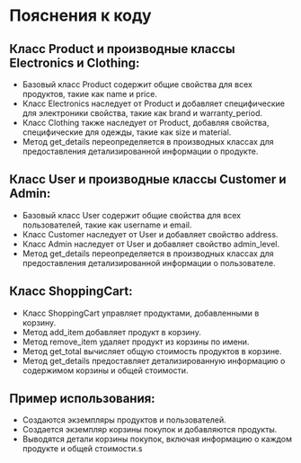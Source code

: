 # Пояснения к коду

## Класс Product и производные классы Electronics и Clothing:
- Базовый класс Product содержит общие свойства для всех продуктов, такие как name и price.
- Класс Electronics наследует от Product и добавляет специфические для электроники свойства, такие как brand и warranty_period.
- Класс Clothing также наследует от Product, добавляя свойства, специфические для одежды, такие как size и material.
- Метод get_details переопределяется в производных классах для предоставления детализированной информации о продукте.

## Класс User и производные классы Customer и Admin:
- Базовый класс User содержит общие свойства для всех пользователей, такие как username и email.
- Класс Customer наследует от User и добавляет свойство address.
- Класс Admin наследует от User и добавляет свойство admin_level.
- Метод get_details переопределяется в производных классах для предоставления детализированной информации о пользователе.

## Класс ShoppingCart:
- Класс ShoppingCart управляет продуктами, добавленными в корзину.
- Метод add_item добавляет продукт в корзину.
- Метод remove_item удаляет продукт из корзины по имени.
- Метод get_total вычисляет общую стоимость продуктов в корзине.
- Метод get_details предоставляет детализированную информацию о содержимом корзины и общей стоимости.

## Пример использования:
- Создаются экземпляры продуктов и пользователей.
- Создается экземпляр корзины покупок и добавляются продукты.
- Выводятся детали корзины покупок, включая информацию о каждом продукте и общей стоимости.s
